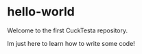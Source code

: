 # hello-world
Welcome to the first CuckTesta repository.

Im just here to learn how to write some code!
